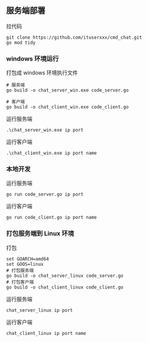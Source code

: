 ## 服务端部署

拉代码

```shell
git clone https://github.com/ituserxxx/cmd_chat.git
go mod tidy
```

### windows 环境运行


打包成 windows 环境执行文件

```shell
# 服务端
go build -o chat_server_win.exe code_server.go

# 客户端
go build -o chat_client_win.exe code_client.go
```

运行服务端

```shell
.\chat_server_win.exe ip port
```

运行客户端

```shell
.\chat_client_win.exe ip port name
```

### 本地开发

运行服务端

```shell
go run code_server.go ip port
```

运行客户端

```shell
go run code_client.go ip port name
```

### 打包服务端到 Linux 环境

打包

```shell
set GOARCH=amd64
set GOOS=linux
# 打包服务端
go build -o chat_server_linux code_server.go
# 打包客户端
go build -o chat_client_linux code_client.go
```

运行服务端

```shell
chat_server_linux ip port
```

运行客户端

```shell
chat_client_linux ip port name
```


